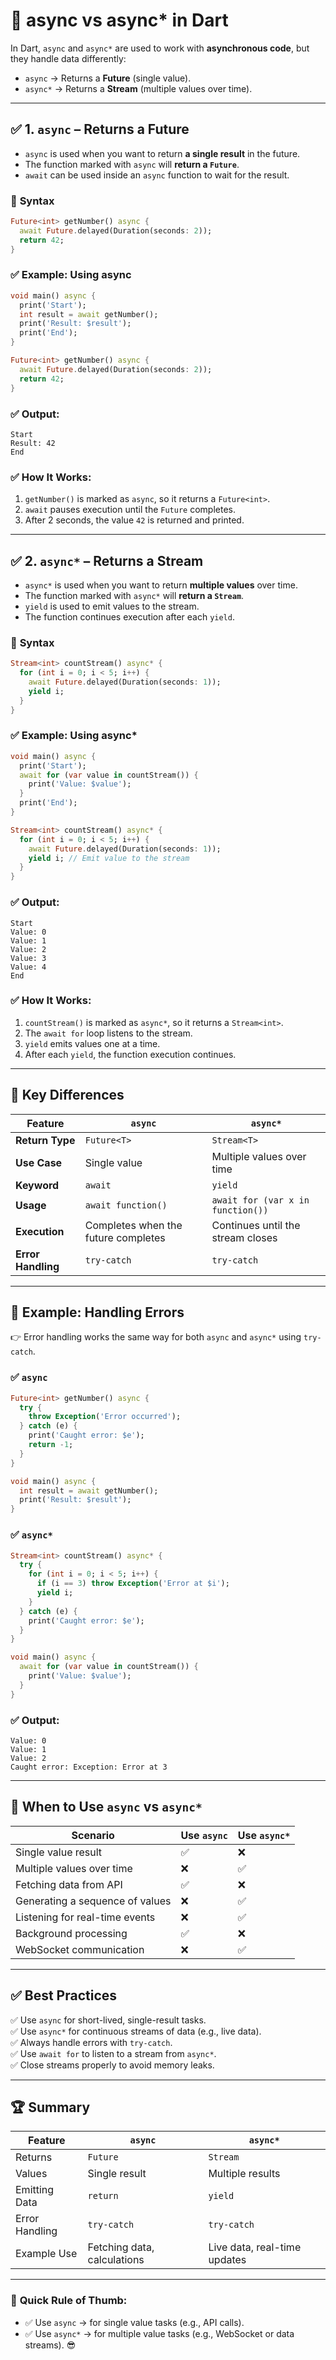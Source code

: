 # 🚀 **async vs async\*** in Dart  

In Dart, `async` and `async*` are used to work with **asynchronous code**, but they handle data differently:

- `async` → Returns a **Future** (single value).  
- `async*` → Returns a **Stream** (multiple values over time).  

---

## ✅ **1. `async` – Returns a Future**  
- `async` is used when you want to return **a single result** in the future.  
- The function marked with `async` will **return a `Future`**.  
- `await` can be used inside an `async` function to wait for the result.  

### 🎯 **Syntax**
```dart
Future<int> getNumber() async {
  await Future.delayed(Duration(seconds: 2));
  return 42;
}
```

### ✅ **Example: Using async**  
```dart
void main() async {
  print('Start');
  int result = await getNumber();
  print('Result: $result');
  print('End');
}

Future<int> getNumber() async {
  await Future.delayed(Duration(seconds: 2));
  return 42;
}
```

### ✅ **Output:**  
```
Start  
Result: 42  
End  
```

### ✅ **How It Works:**  
1. `getNumber()` is marked as `async`, so it returns a `Future<int>`.  
2. `await` pauses execution until the `Future` completes.  
3. After 2 seconds, the value `42` is returned and printed.  

---

## ✅ **2. `async*` – Returns a Stream**  
- `async*` is used when you want to return **multiple values** over time.  
- The function marked with `async*` will **return a `Stream`**.  
- `yield` is used to emit values to the stream.  
- The function continues execution after each `yield`.  

### 🎯 **Syntax**
```dart
Stream<int> countStream() async* {
  for (int i = 0; i < 5; i++) {
    await Future.delayed(Duration(seconds: 1));
    yield i;
  }
}
```

### ✅ **Example: Using async***  
```dart
void main() async {
  print('Start');
  await for (var value in countStream()) {
    print('Value: $value');
  }
  print('End');
}

Stream<int> countStream() async* {
  for (int i = 0; i < 5; i++) {
    await Future.delayed(Duration(seconds: 1));
    yield i; // Emit value to the stream
  }
}
```

### ✅ **Output:**  
```
Start  
Value: 0  
Value: 1  
Value: 2  
Value: 3  
Value: 4  
End  
```

### ✅ **How It Works:**  
1. `countStream()` is marked as `async*`, so it returns a `Stream<int>`.  
2. The `await for` loop listens to the stream.  
3. `yield` emits values one at a time.  
4. After each `yield`, the function execution continues.  

---

## 🌟 **Key Differences**  
| Feature            | `async`                             | `async*`                          |
|--------------------|-------------------------------------|-----------------------------------|
| **Return Type**    | `Future<T>`                         | `Stream<T>`                       |
| **Use Case**       | Single value                        | Multiple values over time         |
| **Keyword**        | `await`                             | `yield`                           |
| **Usage**          | `await function()`                  | `await for (var x in function())` |
| **Execution**      | Completes when the future completes | Continues until the stream closes |
| **Error Handling** | `try-catch`                         | `try-catch`                       |

---

## 🎯 **Example: Handling Errors**  
👉 Error handling works the same way for both `async` and `async*` using `try-catch`.

### ✅ `async`
```dart
Future<int> getNumber() async {
  try {
    throw Exception('Error occurred');
  } catch (e) {
    print('Caught error: $e');
    return -1;
  }
}

void main() async {
  int result = await getNumber();
  print('Result: $result');
}
```

### ✅ `async*`
```dart
Stream<int> countStream() async* {
  try {
    for (int i = 0; i < 5; i++) {
      if (i == 3) throw Exception('Error at $i');
      yield i;
    }
  } catch (e) {
    print('Caught error: $e');
  }
}

void main() async {
  await for (var value in countStream()) {
    print('Value: $value');
  }
}
```

### ✅ **Output:**  
```
Value: 0  
Value: 1  
Value: 2  
Caught error: Exception: Error at 3  
```

---

## 🚀 **When to Use `async` vs `async*`**  
| Scenario                        | Use `async` | Use `async*` |
|---------------------------------|-------------|--------------|
| Single value result             | ✅           | ❌            |
| Multiple values over time       | ❌           | ✅            |
| Fetching data from API          | ✅           | ❌            |
| Generating a sequence of values | ❌           | ✅            |
| Listening for real-time events  | ❌           | ✅            |
| Background processing           | ✅           | ❌            |
| WebSocket communication         | ❌           | ✅            |

---

## ✅ **Best Practices**  
✅ Use `async` for short-lived, single-result tasks.  
✅ Use `async*` for continuous streams of data (e.g., live data).  
✅ Always handle errors with `try-catch`.  
✅ Use `await for` to listen to a stream from `async*`.  
✅ Close streams properly to avoid memory leaks.  

---

## 🏆 **Summary**  
| Feature        | `async`                     | `async*`                     |
|----------------|-----------------------------|------------------------------|
| Returns        | `Future`                    | `Stream`                     |
| Values         | Single result               | Multiple results             |
| Emitting Data  | `return`                    | `yield`                      |
| Error Handling | `try-catch`                 | `try-catch`                  |
| Example Use    | Fetching data, calculations | Live data, real-time updates |

---

### 🚀 **Quick Rule of Thumb:**  
- ✅ Use `async` → for single value tasks (e.g., API calls).  
- ✅ Use `async*` → for multiple value tasks (e.g., WebSocket or data streams). 😎